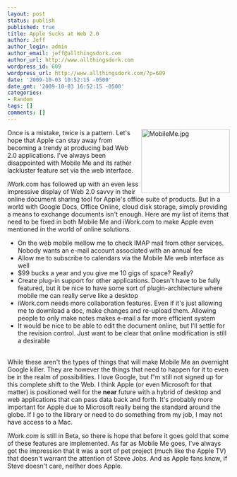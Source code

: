 ```yaml
---
layout: post
status: publish
published: true
title: Apple Sucks at Web 2.0
author: Jeff
author_login: admin
author_email: jeff@allthingsdork.com
author_url: http://www.allthingsdork.com
wordpress_id: 609
wordpress_url: http://www.allthingsdork.com/?p=609
date: '2009-10-03 10:52:15 -0500'
date_gmt: '2009-10-03 16:52:15 -0500'
categories:
- Random
tags: []
comments: []
---
```

<p><img src="http://www.allthingsdork.com/wp-content/uploads/2009/10/mobileme.jpg" alt="MobileMe.jpg" border="0" width="200" height="145" align="right" style="float: right; margin: 0px 0px 5px 5px;" />Once is a mistake, twice is a pattern. Let's hope that Apple can stay away from becoming a trendy at producing bad Web 2.0 applications. I've always been disappointed with Mobile Me and its rather lackluster feature set via the web interface. </p>
<p>iWork.com has followed up with an even less impressive display of Web 2.0 savvy in their online document sharing tool for Apple's office suite of products. But in a world with Google Docs, Office Online, cloud disk storage, simply providing a means to exchange documents isn't enough. Here are my list of items that need to be fixed in both Mobile Me and iWork.com to make Apple even mentioned in the world of online solutions.</p>
<ul>
<li>On the web mobile mellow me to check IMAP mail from other services. Nobody wants an e-mail account associated with an annual fee</li>
<li>Allow me to subscribe to calendars via the Mobile Me web interface as well</li>
<li>$99 bucks a year and you give me 10 gigs of space? Really?</li>
<li>Create plug-in support for other applications. Doesn't have to be fully featured, but it be nice to have some sort of plugin-architecture where mobile me can really serve like a desktop</li>
<li>iWork.com needs more collaboration features. Even if it's just allowing me to download a doc, make changes and re-upload them. Allowing people to only make notes makes e-mail a far more efficient system</li>
<li>It would be nice to be able to edit the document online, but I'll settle for the revision control. Just want to be clear that online modification is still a desirable</li><br />
</ul></p>
<p>While these aren't the types of things that will make Mobile Me an overnight Google killer. They are however the things that need to happen for it to even be in the realm of possibilities. I love Google, but I"m still not signed up for this complete shift to the Web. I think Apple (or even Microsoft for that matter) is positioned well for the <strong>near</strong> future with a hybrid of desktop and web applications that can pass data back and forth. It's probably more important for Apple due to Microsoft really being the standard around the globe. If I go to the library or need to do something from my job, I may not have access to a Mac.</p>
<p>iWork.com is still in Beta, so there is hope that before it goes gold that some of these features are implemented. As far as Mobile Me goes, I've always got the impression that it was a sort of pet project (much like the Apple TV) that doesn't warrant the attention of Steve Jobs. And as Apple fans know, if Steve doesn't care, neither does Apple.</p>
